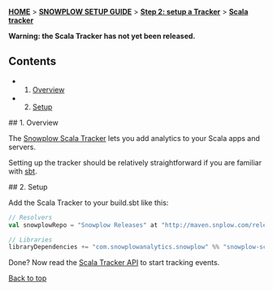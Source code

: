 <a name="top" />

[**HOME**](Home) > [**SNOWPLOW SETUP GUIDE**](Setting-up-Snowplow) > [**Step 2: setup a Tracker**](Setting-up-a-Tracker) > [**Scala tracker**](Scala-tracker-setup)

**Warning: the Scala Tracker has not yet been released.**

## Contents

- 1. [Overview](#overview)  
- 2. [Setup](#setup)

<a name="overview" />
## 1. Overview

The [Snowplow Scala Tracker](https://github.com/snowplow/snowplow-scala-tracker) lets you add analytics to your Scala apps and servers.

Setting up the tracker should be relatively straightforward if you are familiar with [sbt][sbt].

<a name="setup" />
## 2. Setup

Add the Scala Tracker to your build.sbt like this:

```scala
// Resolvers
val snowplowRepo = "Snowplow Releases" at "http://maven.snplow.com/releases/"

// Libraries
libraryDependencies += "com.snowplowanalytics.snowplow" %% "snowplow-scala-tracker" % "0.1.0"
```

Done? Now read the [Scala Tracker API](Scala-Tracker) to start tracking events.

[Back to top](#top)

[sbt]: http://www.scala-sbt.org/
